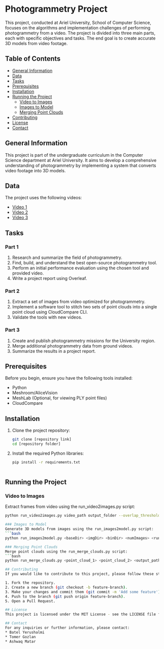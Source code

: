 # Photogrammetry Project

This project, conducted at Ariel University, School of Computer Science, focuses on the algorithms and implementation challenges of performing photogrammetry from a video. The project is divided into three main parts, each with specific objectives and tasks. The end goal is to create accurate 3D models from video footage.

## Table of Contents
- [General Information](#general-information)
- [Data](#data)
- [Tasks](#tasks)
- [Prerequisites](#prerequisites)
- [Installation](#installation)
- [Running the Project](#running-the-project)
  - [Video to Images](#video-to-images)
  - [Images to Model](#images-to-model)
  - [Merging Point Clouds](#merging-point-clouds)
- [Contributing](#contributing)
- [License](#license)
- [Contact](#contact)

## General Information
This project is part of the undergraduate curriculum in the Computer Science department at Ariel University. It aims to develop a comprehensive understanding of photogrammetry by implementing a system that converts video footage into 3D models.

## Data
The project uses the following videos:
- [Video 1](https://youtu.be/DszOxc3r-WM)
- [Video 2](https://www.youtube.com/watch?v=Q-O_Y_3ypn4)
- [Video 3](https://youtu.be/LXzSFUHa5mM)

## Tasks
### Part 1
1. Research and summarize the field of photogrammetry.
2. Find, build, and understand the best open-source photogrammetry tool.
3. Perform an initial performance evaluation using the chosen tool and provided video.
4. Write a project report using Overleaf.

### Part 2
1. Extract a set of images from video optimized for photogrammetry.
2. Implement a software tool to stitch two sets of point clouds into a single point cloud using CloudCompare CLI.
3. Validate the tools with new videos.

### Part 3
1. Create and publish photogrammetry missions for the University region.
2. Merge additional photogrammetry data from ground videos.
3. Summarize the results in a project report.

## Prerequisites
Before you begin, ensure you have the following tools installed:
- Python
- Meshroom/AliceVision
- MeshLab (Optional, for viewing PLY point files)
- CloudCompare

## Installation
1. Clone the project repository:
   ```bash
   git clone [repository link]
   cd [repository folder]
2. Install the required Python libraries:
   ```bash
   pip install -r requirements.txt
 
## Running the Project
### Video to Images
Extract frames from video using the run_video2images.py script:
```bash
python run_video2images.py video_path output_folder --overlap_threshold 0.2 --height_threshold 50

### Images to Model
Generate 3D models from images using the run_images2model.py script:
```bash
python run_images2model.py <baseDir> <imgDir> <binDir> <numImages> <runStep>

### Merging Point Clouds
Merge point clouds using the run_merge_clouds.py script:
```bash
python run_merge_clouds.py <point_cloud_1> <point_cloud_2> <output_path> [--color_pc1 <R,G,B>] [--color_pc2 <R,G,B>]

## Contributing
If you would like to contribute to this project, please follow these steps:

1. Fork the repository.
2. Create a new branch (git checkout -b feature-branch).
3. Make your changes and commit them (git commit -m 'Add some feature').
4. Push to the branch (git push origin feature-branch).
5. Open a Pull Request.

## License
This project is licensed under the MIT License - see the LICENSE file for details.

## Contact
For any inquiries or further information, please contact:
* Batel Yerushalmi
* Tomer Gozlan
* Ashwaq Matar


